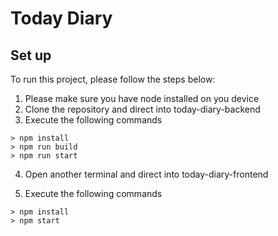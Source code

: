 # Today Diary

## Set up

To run this project, please follow the steps below:

1. Please make sure you have node installed on you device
2. Clone the repository and direct into today-diary-backend
3. Execute the following commands

```shell
> npm install
> npm run build
> npm run start
```

4. Open another terminal and direct into today-diary-frontend

5. Execute the following commands

```shell
> npm install
> npm start
```

